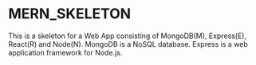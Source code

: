 # MERN_SKELETON

This is a skeleton for a Web App consisting of MongoDB(M), Express(E), React(R) and Node(N).
MongoDB is a NoSQL database.
Express is a web application framework for Node.js. 
